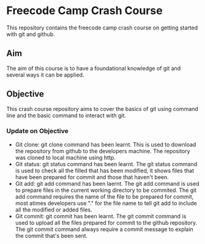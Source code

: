 # Freecode Camp Crash Course
This repository contains the freecode camp crash course on getting started with git and github.

## Aim
The aim of this course is to have a foundational knowledge of git and several ways it can be applied.

## Objective
This crash course repository aims to cover the basics of git using command line and the basic command to interact with git.

### Update on Objective
-   Git clone: git clone command has been learnt. This is used to download the repository from github to the developers machine. The repository was cloned to local machine using http.
-   Git status: git status command has been learnt. The git status command is used to check all the filled that has been modified, it shows files that have been prepared for commit and those that haven't been.
-   Git add: git add command has been laernt. The git add command is used to prepare files in the current working directory to be commited. The git add command requires the name of the file to be prepared for commit, most atimes developers use "." for the file name to tell git add to include all the modified or added files.
-   Git commit: git commit has been learnt. The git commit command is used to upload all the files prepared for commit to the github repository. The git commit command always require a commit message to explain the commit that's been sent.

